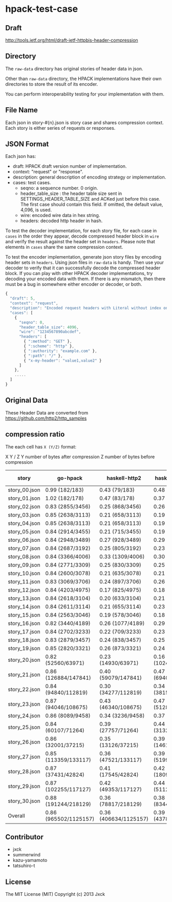# hpack-test-case

## Draft

http://tools.ietf.org/html/draft-ietf-httpbis-header-compression


## Directory

The ```raw-data``` directory has original stories of header data in
json.

Other than ```raw-data``` directory, the HPACK implementations have
their own directories to store the result of its encoder.

You can perform interoperability testing for your implementation with
them.

## File Name

Each json in story-#{n}.json is story case and shares compression
context. Each story is either series of requests or responses.

## JSON Format

Each json has:

- draft:   HPACK draft version number of implementation.
- context: "request" or "response".
- description: general description of encoding strategy or implementation.
- cases:   test cases.
  - seqno: a sequence number. 0 origin.
   - header_table_size : the header table size sent in SETTINGS_HEADER_TABLE_SIZE and ACKed just before this case. The first case should contain this field. If omitted, the default value, 4,096, is used.
  - wire:    encoded wire data in hex string.
  - headers:  decoded http header in hash.

To test the decoder implementation, for each story file, for each case
in ```cases``` in the order they appear, decode compressed header
block in ```wire``` and verify the result against the header set in
```headers```. Please note that elements in ```cases``` share the same
compression context.

To test the encoder implementation, generate json story files by
encoding header sets in ```headers```. Using json files in
```raw-data``` is handy. Then use your decoder to verify that it can
successfully decode the compressed header block. If you can play with
other HPACK decoder implementations, try decoding your encoded data
with them. If there is any mismatch, then there must be a bug in
somewhere either encoder or decoder, or both.

```js
{
  "draft": 5,
  "context": "request",
  "description": "Encoded request headers with Literal without index only.",
  "cases": [
    {
      "seqno": 0,
      "header_table_size": 4096,
      "wire": "1234567890abcdef",
      "headers": [
        { ":method": "GET" },
        { ":scheme": "http" },
        { ":authority": "example.com" },
        { ":path": "/" },
        { "x-my-header": "value1,value2" }
      ]
    },
    .....
  ]
}
```

## Original Data

These Header Data are converted from https://github.com/http2/http_samples


## compression ratio

The each cell has ``X (Y/Z)`` format:

X
  Y / Z
Y
  number of bytes after compression
Z
  number of bytes before compression

| story          | go-hpack                     | haskell-http2                | haskell-http2-diff           | haskell-http2-diff-huffman   | haskell-http2-linear         | nghttp2                      | nghttp2-16384-4096           | haskell-http2-linear-huffman | haskell-http2-naive          | haskell-http2-naive-huffman  | node-http2-hpack             | node-http2-protocol          | twitter-hpack                | nghttp2-512                  | twitter-hpack-512            |
| -------------- | ---------------------------- | ---------------------------- | ---------------------------- | ---------------------------- | ---------------------------- | ---------------------------- | ---------------------------- | ---------------------------- | ---------------------------- | ---------------------------- | ---------------------------- | ---------------------------- | ---------------------------- | ---------------------------- | ---------------------------- |
| story\_00.json | 0.99 (182/183)               | 0.43 (79/183)                | 0.48 (87/183)                | 0.36 (65/183)                | 0.50 (92/183)                | 0.36 (65/183)                | 0.36 (65/183)                | 0.38 (70/183)                | 1.21 (222/183)               | 0.99 (182/183)               | 0.40 (74/183)                | 0.36 (65/183)                | 0.36 (65/183)                | 0.36 (65/183)                | 0.36 (65/183)                |
| story\_01.json | 1.02 (182/178)               | 0.47 (83/178)                | 0.37 (65/178)                | 0.31 (56/178)                | 0.39 (70/178)                | 0.31 (56/178)                | 0.31 (56/178)                | 0.34 (61/178)                | 1.23 (219/178)               | 1.02 (182/178)               | 0.31 (56/178)                | 0.31 (56/178)                | 0.31 (56/178)                | 0.31 (56/178)                | 0.31 (56/178)                |
| story\_02.json | 0.83 (2855/3456)             | 0.25 (868/3456)              | 0.26 (897/3456)              | 0.19 (653/3456)              | 0.28 (968/3456)              | 0.19 (653/3456)              | 0.19 (653/3456)              | 0.21 (724/3456)              | 1.09 (3760/3456)             | 0.83 (2855/3456)             | 0.20 (680/3456)              | 0.19 (660/3456)              | 0.19 (660/3456)              | 0.61 (2092/3456)             | 0.61 (2092/3456)             |
| story\_03.json | 0.85 (2638/3113)             | 0.21 (658/3113)              | 0.19 (590/3113)              | 0.14 (446/3113)              | 0.21 (660/3113)              | 0.14 (446/3113)              | 0.14 (446/3113)              | 0.17 (516/3113)              | 1.10 (3420/3113)             | 0.85 (2638/3113)             | 0.15 (455/3113)              | 0.14 (445/3113)              | 0.14 (445/3113)              | 0.45 (1409/3113)             | 0.60 (1872/3113)             |
| story\_04.json | 0.85 (2638/3113)             | 0.21 (658/3113)              | 0.19 (590/3113)              | 0.14 (446/3113)              | 0.21 (660/3113)              | 0.14 (446/3113)              | 0.14 (446/3113)              | 0.17 (516/3113)              | 1.10 (3420/3113)             | 0.85 (2638/3113)             | 0.15 (455/3113)              | 0.14 (445/3113)              | 0.14 (445/3113)              | 0.45 (1409/3113)             | 0.60 (1872/3113)             |
| story\_05.json | 0.84 (2914/3455)             | 0.21 (715/3455)              | 0.19 (667/3455)              | 0.15 (507/3455)              | 0.21 (738/3455)              | 0.15 (507/3455)              | 0.15 (507/3455)              | 0.17 (578/3455)              | 1.10 (3786/3455)             | 0.84 (2914/3455)             | 0.15 (514/3455)              | 0.15 (504/3455)              | 0.15 (504/3455)              | 0.61 (2107/3455)             | 0.61 (2107/3455)             |
| story\_06.json | 0.84 (2948/3489)             | 0.27 (928/3489)              | 0.29 (1013/3489)             | 0.23 (797/3489)              | 0.31 (1089/3489)             | 0.23 (797/3489)              | 0.23 (797/3489)              | 0.25 (873/3489)              | 1.09 (3798/3489)             | 0.84 (2948/3489)             | 0.24 (834/3489)              | 0.23 (805/3489)              | 0.23 (805/3489)              | 0.45 (1566/3489)             | 0.62 (2179/3489)             |
| story\_07.json | 0.84 (2687/3192)             | 0.25 (805/3192)              | 0.23 (733/3192)              | 0.18 (559/3192)              | 0.25 (802/3192)              | 0.18 (559/3192)              | 0.18 (559/3192)              | 0.20 (628/3192)              | 1.10 (3502/3192)             | 0.84 (2687/3192)             | 0.19 (593/3192)              | 0.18 (568/3192)              | 0.18 (568/3192)              | 0.60 (1916/3192)             | 0.60 (1916/3192)             |
| story\_08.json | 0.84 (3366/4006)             | 0.33 (1309/4006)             | 0.30 (1202/4006)             | 0.24 (942/4006)              | 0.32 (1262/4006)             | 0.24 (942/4006)              | 0.24 (942/4006)              | 0.25 (1002/4006)             | 1.08 (4339/4006)             | 0.84 (3366/4006)             | 0.24 (959/4006)              | 0.24 (949/4006)              | 0.24 (949/4006)              | 0.64 (2563/4006)             | 0.64 (2563/4006)             |
| story\_09.json | 0.84 (2771/3309)             | 0.25 (830/3309)              | 0.25 (817/3309)              | 0.19 (628/3309)              | 0.27 (884/3309)              | 0.19 (628/3309)              | 0.19 (628/3309)              | 0.21 (695/3309)              | 1.09 (3620/3309)             | 0.84 (2771/3309)             | 0.18 (581/3309)              | 0.17 (572/3309)              | 0.17 (572/3309)              | 0.48 (1585/3309)             | 0.61 (2002/3309)             |
| story\_10.json | 0.84 (2600/3078)             | 0.21 (635/3078)              | 0.21 (648/3078)              | 0.16 (489/3078)              | 0.23 (717/3078)              | 0.16 (489/3078)              | 0.16 (489/3078)              | 0.18 (558/3078)              | 1.10 (3382/3078)             | 0.84 (2600/3078)             | 0.16 (501/3078)              | 0.16 (487/3078)              | 0.16 (487/3078)              | 0.45 (1399/3078)             | 0.60 (1837/3078)             |
| story\_11.json | 0.83 (3069/3706)             | 0.24 (897/3706)              | 0.26 (975/3706)              | 0.19 (719/3706)              | 0.28 (1050/3706)             | 0.19 (719/3706)              | 0.19 (719/3706)              | 0.21 (794/3706)              | 1.09 (4040/3706)             | 0.83 (3069/3706)             | 0.20 (732/3706)              | 0.19 (712/3706)              | 0.19 (712/3706)              | 0.41 (1523/3706)             | 0.61 (2257/3706)             |
| story\_12.json | 0.84 (4203/4975)             | 0.17 (825/4975)              | 0.18 (875/4975)              | 0.14 (677/4975)              | 0.19 (968/4975)              | 0.14 (677/4975)              | 0.14 (677/4975)              | 0.15 (770/4975)              | 1.07 (5318/4975)             | 0.84 (4203/4975)             | 0.14 (720/4975)              | 0.14 (685/4975)              | 0.14 (685/4975)              | 0.68 (3391/4975)             | 0.68 (3391/4975)             |
| story\_13.json | 0.84 (2618/3104)             | 0.20 (633/3104)              | 0.21 (646/3104)              | 0.15 (477/3104)              | 0.23 (725/3104)              | 0.15 (477/3104)              | 0.15 (477/3104)              | 0.18 (556/3104)              | 1.10 (3411/3104)             | 0.84 (2618/3104)             | 0.16 (510/3104)              | 0.16 (485/3104)              | 0.16 (485/3104)              | 0.38 (1182/3104)             | 0.60 (1851/3104)             |
| story\_14.json | 0.84 (2611/3114)             | 0.21 (655/3114)              | 0.23 (728/3114)              | 0.17 (534/3114)              | 0.26 (799/3114)              | 0.17 (534/3114)              | 0.17 (534/3114)              | 0.19 (605/3114)              | 1.10 (3418/3114)             | 0.84 (2611/3114)             | 0.18 (556/3114)              | 0.17 (542/3114)              | 0.17 (542/3114)              | 0.41 (1264/3114)             | 0.59 (1848/3114)             |
| story\_15.json | 0.84 (2563/3046)             | 0.19 (578/3046)              | 0.18 (562/3046)              | 0.14 (425/3046)              | 0.21 (634/3046)              | 0.14 (425/3046)              | 0.14 (425/3046)              | 0.16 (497/3046)              | 1.10 (3347/3046)             | 0.84 (2563/3046)             | 0.14 (436/3046)              | 0.14 (431/3046)              | 0.14 (431/3046)              | 0.43 (1296/3046)             | 0.59 (1802/3046)             |
| story\_16.json | 0.82 (3440/4189)             | 0.26 (1077/4189)             | 0.29 (1213/4189)             | 0.22 (911/4189)              | 0.31 (1278/4189)             | 0.22 (911/4189)              | 0.22 (911/4189)              | 0.23 (976/4189)              | 1.08 (4533/4189)             | 0.82 (3440/4189)             | 0.20 (836/4189)              | 0.20 (823/4189)              | 0.20 (823/4189)              | 0.61 (2543/4189)             | 0.61 (2543/4189)             |
| story\_17.json | 0.84 (2702/3233)             | 0.22 (709/3233)              | 0.23 (757/3233)              | 0.17 (548/3233)              | 0.26 (829/3233)              | 0.17 (548/3233)              | 0.17 (548/3233)              | 0.19 (620/3233)              | 1.10 (3546/3233)             | 0.84 (2702/3233)             | 0.18 (579/3233)              | 0.17 (555/3233)              | 0.17 (555/3233)              | 0.60 (1924/3233)             | 0.60 (1924/3233)             |
| story\_18.json | 0.83 (2879/3457)             | 0.24 (838/3457)              | 0.25 (848/3457)              | 0.18 (632/3457)              | 0.26 (909/3457)              | 0.18 (632/3457)              | 0.18 (632/3457)              | 0.20 (693/3457)              | 1.09 (3773/3457)             | 0.83 (2879/3457)             | 0.19 (644/3457)              | 0.18 (639/3457)              | 0.18 (639/3457)              | 0.58 (1996/3457)             | 0.61 (2096/3457)             |
| story\_19.json | 0.85 (2820/3321)             | 0.26 (873/3321)              | 0.24 (813/3321)              | 0.19 (643/3321)              | 0.26 (878/3321)              | 0.19 (643/3321)              | 0.19 (643/3321)              | 0.21 (708/3321)              | 1.09 (3631/3321)             | 0.85 (2820/3321)             | 0.20 (675/3321)              | 0.20 (651/3321)              | 0.20 (651/3321)              | 0.47 (1548/3321)             | 0.62 (2048/3321)             |
| story\_20.json | 0.82 (52560/63971)           | 0.23 (14930/63971)           | 0.16 (10243/63971)           | 0.12 (7472/63971)            | 0.18 (11435/63971)           | 0.12 (7461/63971)            | 0.12 (7471/63971)            | 0.14 (8664/63971)            | 1.08 (69184/63971)           | 0.82 (52560/63971)           | 0.14 (9109/63971)            | 0.14 (8695/63971)            | 0.14 (8695/63971)            | 0.62 (39389/63971)           | 0.62 (39743/63971)           |
| story\_21.json | 0.86 (126884/147841)         | 0.40 (59079/147841)          | 0.47 (69400/147841)          | 0.37 (54520/147841)          | 0.47 (69613/147841)          | 0.37 (54502/147841)          | 0.37 (55281/147841)          | 0.37 (54733/147841)          | 1.10 (162204/147841)         | 0.86 (126884/147841)         | 0.37 (54204/147841)          | 0.37 (54098/147841)          | 0.37 (54098/147841)          | 0.65 (96673/147841)          | 0.66 (96975/147841)          |
| story\_22.json | 0.84 (94840/112819)          | 0.30 (34277/112819)          | 0.34 (38153/112819)          | 0.24 (27588/112819)          | 0.35 (39098/112819)          | 0.24 (27578/112819)          | 0.25 (27969/112819)          | 0.25 (28533/112819)          | 1.12 (126406/112819)         | 0.84 (94840/112819)          | 0.25 (28565/112819)          | 0.25 (27926/112819)          | 0.25 (27926/112819)          | 0.41 (46410/112819)          | 0.45 (51134/112819)          |
| story\_23.json | 0.87 (94046/108675)          | 0.43 (46340/108675)          | 0.47 (51289/108675)          | 0.36 (39180/108675)          | 0.47 (51026/108675)          | 0.36 (39112/108675)          | 0.37 (39746/108675)          | 0.36 (38917/108675)          | 1.11 (121036/108675)         | 0.87 (94046/108675)          | 0.36 (39231/108675)          | 0.36 (39047/108675)          | 0.36 (39047/108675)          | 0.55 (59557/108675)          | 0.56 (61207/108675)          |
| story\_24.json | 0.86 (8089/9458)             | 0.34 (3236/9458)             | 0.37 (3462/9458)             | 0.26 (2458/9458)             | 0.37 (3543/9458)             | 0.26 (2455/9458)             | 0.26 (2462/9458)             | 0.27 (2539/9458)             | 1.11 (10541/9458)            | 0.86 (8089/9458)             | 0.26 (2486/9458)             | 0.26 (2474/9458)             | 0.26 (2474/9458)             | 0.54 (5073/9458)             | 0.54 (5073/9458)             |
| story\_25.json | 0.84 (60107/71264)           | 0.39 (27757/71264)           | 0.44 (31328/71264)           | 0.33 (23188/71264)           | 0.44 (31341/71264)           | 0.33 (23169/71264)           | 0.33 (23566/71264)           | 0.33 (23201/71264)           | 1.11 (79141/71264)           | 0.84 (60107/71264)           | 0.33 (23739/71264)           | 0.33 (23647/71264)           | 0.33 (23647/71264)           | 0.49 (34661/71264)           | 0.53 (37971/71264)           |
| story\_26.json | 0.86 (32001/37215)           | 0.35 (13126/37215)           | 0.39 (14612/37215)           | 0.30 (11256/37215)           | 0.40 (14875/37215)           | 0.30 (11248/37215)           | 0.31 (11401/37215)           | 0.31 (11519/37215)           | 1.11 (41298/37215)           | 0.86 (32001/37215)           | 0.31 (11396/37215)           | 0.31 (11388/37215)           | 0.31 (11388/37215)           | 0.54 (19996/37215)           | 0.55 (20423/37215)           |
| story\_27.json | 0.85 (113359/133117)         | 0.36 (47521/133117)          | 0.39 (51994/133117)          | 0.30 (39994/133117)          | 0.39 (51883/133117)          | 0.30 (39982/133117)          | 0.30 (40443/133117)          | 0.30 (39883/133117)          | 1.07 (142573/133117)         | 0.85 (113359/133117)         | 0.31 (40829/133117)          | 0.31 (40816/133117)          | 0.31 (40816/133117)          | 0.71 (94918/133117)          | 0.72 (95220/133117)          |
| story\_28.json | 0.87 (37431/42824)           | 0.41 (17545/42824)           | 0.42 (18091/42824)           | 0.33 (14052/42824)           | 0.42 (18012/42824)           | 0.33 (14032/42824)           | 0.33 (14249/42824)           | 0.33 (13973/42824)           | 1.12 (47749/42824)           | 0.87 (37431/42824)           | 0.33 (14177/42824)           | 0.33 (14143/42824)           | 0.33 (14143/42824)           | 0.57 (24221/42824)           | 0.59 (25388/42824)           |
| story\_29.json | 0.87 (102255/117127)         | 0.42 (49353/117127)          | 0.44 (51127/117127)          | 0.34 (39768/117127)          | 0.44 (51052/117127)          | 0.34 (39708/117127)          | 0.34 (40373/117127)          | 0.34 (39693/117127)          | 1.11 (129935/117127)         | 0.87 (102255/117127)         | 0.35 (41485/117127)          | 0.35 (41393/117127)          | 0.35 (41393/117127)          | 0.62 (72630/117127)          | 0.64 (74535/117127)          |
| story\_30.json | 0.88 (191244/218129)         | 0.36 (78817/218129)          | 0.38 (83445/218129)          | 0.30 (64801/218129)          | 0.39 (85125/218129)          | 0.30 (64727/218129)          | 0.30 (65898/218129)          | 0.30 (66481/218129)          | 1.12 (244536/218129)         | 0.88 (191244/218129)         | 0.30 (65881/218129)          | 0.30 (65505/218129)          | 0.30 (65505/218129)          | 0.58 (125798/218129)         | 0.58 (127178/218129)         |
| Overall        | 0.86 (965502/1125157)        | 0.36 (406634/1125157)        | 0.39 (437870/1125157)        | 0.30 (335431/1125157)        | 0.39 (443015/1125157)        | 0.30 (335128/1125157)        | 0.30 (340013/1125157)        | 0.30 (340576/1125157)        | 1.10 (1243088/1125157)       | 0.86 (965502/1125157)        | 0.30 (342492/1125157)        | 0.30 (340211/1125157)        | 0.30 (340211/1125157)        | 0.58 (652160/1125157)        | 0.60 (673168/1125157)        |


## Contributor

- jxck
- summerwind
- kazu-yamamoto
- tatsuhiro-t


## License

The MIT License (MIT)
Copyright (c) 2013 Jxck
